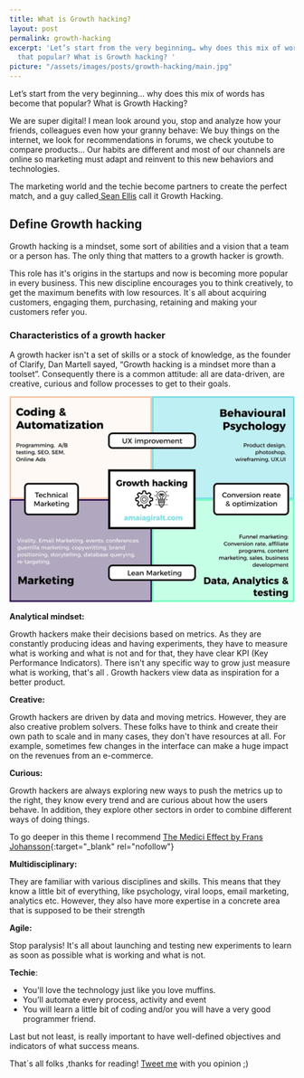 ```yaml
---
title: What is Growth hacking?
layout: post
permalink: growth-hacking
excerpt: 'Let’s start from the very beginning… why does this mix of words has become
  that popular? What is Growth hacking? '
picture: "/assets/images/posts/growth-hacking/main.jpg"
---
```


Let’s start from the very beginning… why does this mix of words has become that popular? What is Growth Hacking?

We are super digital! I mean look around you, stop and analyze how your friends, colleagues even how your granny behave: We buy things on the internet, we look for recommendations in forums, we check youtube to compare products... Our habits are different and most of our channels are online so marketing must adapt and reinvent to this new behaviors and technologies.

The marketing world and the techie become partners to create the perfect match, and a guy called[ Sean Ellis](http://growthhackers.com/members/sean) call it Growth Hacking.

## Define Growth hacking

Growth hacking is a mindset, some sort of abilities and a vision that a team or a person has. The only thing that matters to a growth hacker is growth.

This role has it's origins in the startups and now is becoming more popular in every business. This new discipline encourages you to think creatively, to get the maximum benefits with low resources. It´s all about acquiring customers, engaging them, purchasing, retaining and making your customers refer you.


### Characteristics of a growth hacker
A growth hacker isn't a set of skills or a stock of knowledge, as the founder of Clarify, Dan Martell sayed, “Growth hacking is a mindset more than a toolset”.
Consequently there is a common attitude: all are data-driven, are creative, curious and follow processes to get to their goals.

![Growth hacking by Amaia Giralt](/assets/images/posts/growth-hacking/final.jpg)

**Analytical mindset:**

Growth hackers make their decisions based on metrics. As they are constantly producing ideas and having experiments, they have to measure what is working and what is not and for that, they have clear KPI (Key Performance Indicators). There isn't any specific way to grow just measure what is working, that's all . Growth hackers view data as inspiration for a better product.


**Creative:**

Growth hackers are driven by data and moving metrics. However, they are also creative problem solvers. These folks have to think and create their own path to scale and in many cases, they don't have resources at all. For example, sometimes few changes in the interface can make a huge impact on the revenues from an e-commerce.

**Curious:**

Growth hackers are always exploring new ways to push the metrics up to the right, they know every trend and are curious about how the users behave. In addition, they explore other sectors in order to combine different ways of doing things.

To go deeper in this theme I recommend [The Medici Effect by Frans Johansson](https://en.wikipedia.org/wiki/The_Medici_Effect:_Breakthrough_Insights_at_the_Intersection_of_Ideas,_Concepts,_and_Cultures
){:target="_blank" rel="nofollow"}

**Multidisciplinary:**

They are familiar with various disciplines and skills. This means that they know a little bit of everything, like psychology, viral loops, email marketing, analytics etc. However, they also have more expertise in a concrete area that is supposed to be their strength 

**Agile:**

Stop paralysis! It's all about launching and testing new experiments to learn as soon as possible what is working and what is not.


**Techie**:

* You'll love the technology just like you love muffins.
* You’ll automate every process, activity and event
* You will learn a little bit of coding and/or you will have a very good programmer friend.

Last but not least, is really important to have well-defined objectives and indicators of what success means.

That´s all folks ,thanks for reading! [Tweet me](http://twitter.com/amaigi) with you opinion ;)
